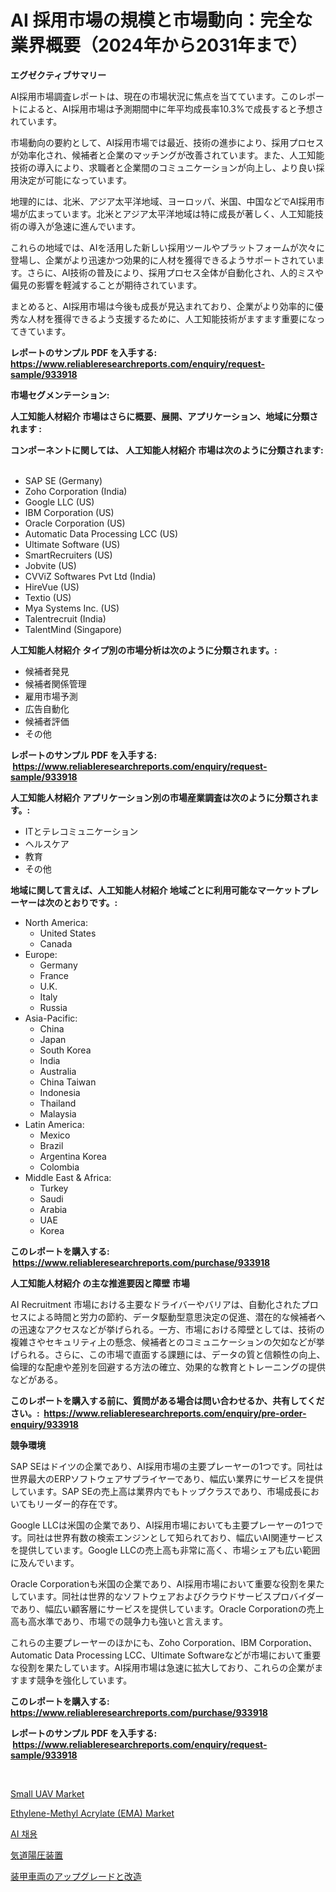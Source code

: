 <p><h1>AI 採用市場の規模と市場動向：完全な業界概要（2024年から2031年まで）</h1></p><p><strong>エグゼクティブサマリー</strong></p>
<p><p>AI採用市場調査レポートは、現在の市場状況に焦点を当てています。このレポートによると、AI採用市場は予測期間中に年平均成長率10.3%で成長すると予想されています。</p><p>市場動向の要約として、AI採用市場では最近、技術の進歩により、採用プロセスが効率化され、候補者と企業のマッチングが改善されています。また、人工知能技術の導入により、求職者と企業間のコミュニケーションが向上し、より良い採用決定が可能になっています。</p><p>地理的には、北米、アジア太平洋地域、ヨーロッパ、米国、中国などでAI採用市場が広まっています。北米とアジア太平洋地域は特に成長が著しく、人工知能技術の導入が急速に進んでいます。</p><p>これらの地域では、AIを活用した新しい採用ツールやプラットフォームが次々に登場し、企業がより迅速かつ効果的に人材を獲得できるようサポートされています。さらに、AI技術の普及により、採用プロセス全体が自動化され、人的ミスや偏見の影響を軽減することが期待されています。</p><p>まとめると、AI採用市場は今後も成長が見込まれており、企業がより効率的に優秀な人材を獲得できるよう支援するために、人工知能技術がますます重要になってきています。</p></p>
<p><strong>レポートのサンプル PDF を入手する: <a href="https://www.reliableresearchreports.com/enquiry/request-sample/933918">https://www.reliableresearchreports.com/enquiry/request-sample/933918</a></strong></p>
<p><strong>市場セグメンテーション:</strong></p>
<p><strong> 人工知能人材紹介 市場はさらに概要、展開、アプリケーション、地域に分類されます :</strong></p>
<p><strong>コンポーネントに関しては、 人工知能人材紹介 市場は次のように分類されます: &nbsp;</strong></p>
<p><ul><li>SAP SE (Germany)</li><li>Zoho Corporation (India)</li><li>Google LLC (US)</li><li>IBM Corporation (US)</li><li>Oracle Corporation (US)</li><li>Automatic Data Processing LCC (US)</li><li>Ultimate Software (US)</li><li>SmartRecruiters (US)</li><li>Jobvite (US)</li><li>CVViZ Softwares Pvt Ltd (India)</li><li>HireVue (US)</li><li>Textio (US)</li><li>Mya Systems Inc. (US)</li><li>Talentrecruit (India)</li><li>TalentMind (Singapore)</li></ul></p>
<p><strong> 人工知能人材紹介 タイプ別の市場分析は次のように分類されます。:</strong></p>
<p><ul><li>候補者発見</li><li>候補者関係管理</li><li>雇用市場予測</li><li>広告自動化</li><li>候補者評価</li><li>その他</li></ul></p>
<p><strong>レポートのサンプル PDF を入手する: &nbsp;<a href="https://www.reliableresearchreports.com/enquiry/request-sample/933918">https://www.reliableresearchreports.com/enquiry/request-sample/933918</a></strong></p>
<p><strong> 人工知能人材紹介 アプリケーション別の市場産業調査は次のように分類されます。:</strong></p>
<p><ul><li>ITとテレコミュニケーション</li><li>ヘルスケア</li><li>教育</li><li>その他</li></ul></p>
<p><strong>地域に関して言えば、人工知能人材紹介 地域ごとに利用可能なマーケットプレーヤーは次のとおりです。:</strong></p>
<p><ul>
    <li>
        North America:
        <ul>
            <li>United States</li>
            <li>Canada</li>
        </ul>
    </li>
    <li>
        Europe:
        <ul>
            <li>Germany</li>
            <li>France</li>
            <li>U.K.</li>
            <li>Italy</li>
            <li>Russia</li>
        </ul>
    </li>
    <li>
        Asia-Pacific:
        <ul>
            <li>China</li>
            <li>Japan</li>
            <li>South Korea</li>
            <li>India</li>
            <li>Australia</li>
            <li>China Taiwan</li>
            <li>Indonesia</li>
            <li>Thailand</li>
            <li>Malaysia</li>
        </ul>
    </li>
    <li>
        Latin America:
        <ul>
            <li>Mexico</li>
            <li>Brazil</li>
            <li>Argentina Korea</li>
            <li>Colombia</li>
        </ul>
    </li>
    <li>
        Middle East & Africa:
        <ul>
            <li>Turkey</li>
            <li>Saudi</li>
            <li>Arabia</li>
            <li>UAE</li>
            <li>Korea</li>
        </ul>
    </li>
    </ul></p>
<p><strong>このレポートを購入する: &nbsp;<a href="https://www.reliableresearchreports.com/purchase/933918">https://www.reliableresearchreports.com/purchase/933918</a></strong></p>
<p><strong>人工知能人材紹介 の主な推進要因と障壁 市場</strong></p>
<p><p>AI Recruitment 市場における主要なドライバーやバリアは、自動化されたプロセスによる時間と労力の節約、データ駆動型意思決定の促進、潜在的な候補者への迅速なアクセスなどが挙げられる。一方、市場における障壁としては、技術の複雑さやセキュリティ上の懸念、候補者とのコミュニケーションの欠如などが挙げられる。さらに、この市場で直面する課題には、データの質と信頼性の向上、倫理的な配慮や差別を回避する方法の確立、効果的な教育とトレーニングの提供などがある。</p></p>
<p><strong>このレポートを購入する前に、質問がある場合は問い合わせるか、共有してください。:&nbsp; <a href="https://www.reliableresearchreports.com/enquiry/pre-order-enquiry/933918">https://www.reliableresearchreports.com/enquiry/pre-order-enquiry/933918</a></strong></p>
<p><strong>競争環境</strong></p>
<p><p>SAP SEはドイツの企業であり、AI採用市場の主要プレーヤーの1つです。同社は世界最大のERPソフトウェアサプライヤーであり、幅広い業界にサービスを提供しています。SAP SEの売上高は業界内でもトップクラスであり、市場成長においてもリーダー的存在です。</p><p>Google LLCは米国の企業であり、AI採用市場においても主要プレーヤーの1つです。同社は世界有数の検索エンジンとして知られており、幅広いAI関連サービスを提供しています。Google LLCの売上高も非常に高く、市場シェアも広い範囲に及んでいます。</p><p>Oracle Corporationも米国の企業であり、AI採用市場において重要な役割を果たしています。同社は世界的なソフトウェアおよびクラウドサービスプロバイダーであり、幅広い顧客層にサービスを提供しています。Oracle Corporationの売上高も高水準であり、市場での競争力も強いと言えます。</p><p>これらの主要プレーヤーのほかにも、Zoho Corporation、IBM Corporation、Automatic Data Processing LCC、Ultimate Softwareなどが市場において重要な役割を果たしています。AI採用市場は急速に拡大しており、これらの企業がますます競争を強化しています。</p></p>
<p><strong>このレポートを購入する: &nbsp; <a href="https://www.reliableresearchreports.com/purchase/933918">https://www.reliableresearchreports.com/purchase/933918</a></strong></p>
<p><strong>レポートのサンプル PDF を入手する: &nbsp;<a href="https://www.reliableresearchreports.com/enquiry/request-sample/933918">https://www.reliableresearchreports.com/enquiry/request-sample/933918</a></strong><strong></strong></p>
<p>&nbsp;</p>
<p><p><a href="https://view.publitas.com/reportprime-1/small-uav-market-offer-valuable-insights-into-market-size-market-share-market-trends-and-projections-spanning-from-2024-to-2031/">Small UAV Market</a></p><p><a href="https://issuu.com/reportprime-2/docs/ethylene-methyl-acrylate-ema-market-size-2030.pptx">Ethylene-Methyl Acrylate (EMA) Market</a></p><p><a href="https://github.com/vs019sa3m8x/Market-Research-Report-List-1/blob/main/2219184184187.md">AI 채용</a></p><p><a href="https://medium.com/@andrewones2023/%E3%83%9D%E3%82%B8%E3%83%86%E3%82%A3%E3%83%96%E3%82%A8%E3%82%A2%E3%82%A6%E3%82%A7%E3%82%A4%E3%83%97%E3%83%AC%E3%83%83%E3%82%B7%E3%83%A3%E3%83%BC%E3%83%87%E3%83%90%E3%82%A4%E3%82%B9%E5%B8%82%E5%A0%B4%E3%83%AC%E3%83%9D%E3%83%BC%E3%83%88%E3%81%AF-%E3%81%93%E3%81%AE%E5%B8%82%E5%A0%B4%E3%81%AE%E6%9C%80%E6%96%B0%E3%81%AE%E3%83%88%E3%83%AC%E3%83%B3%E3%83%89%E3%81%A8%E6%88%90%E9%95%B7%E6%A9%9F%E4%BC%9A%E3%82%92%E6%98%8E%E3%82%89%E3%81%8B%E3%81%AB%E3%81%97%E3%81%A6%E3%81%84%E3%81%BE%E3%81%99-e3a0e2b4d8cd">気道陽圧装置</a></p><p><a href="https://github.com/oqxogxyvqe90775/Market-Research-Report-List-1/blob/main/7997504184191.md">装甲車両のアップグレードと改造</a></p></p>